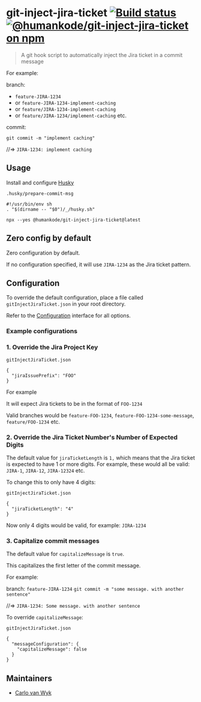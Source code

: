 # git-inject-jira-ticket [![Build status](https://github.com/thecarlo/git-inject-jira-ticket/actions/workflows/build.yml/badge.svg)](https://github.com/thecarlo/git-inject-jira-ticket/actions/workflows/build.yml) [![@humankode/git-inject-jira-ticket on npm](https://img.shields.io/npm/v/@humankode/git-inject-jira-ticket)](https://www.npmjs.com/package/@humankode/git-inject-jira-ticket)

> A git hook script to automatically inject the Jira ticket in a commit message

For example:

branch:

- `feature-JIRA-1234`
- or `feature-JIRA-1234-implement-caching`
- or `feature/JIRA-1234-implement-caching`
- or `feature/JIRA-1234/implement-caching` etc.

commit:

`git commit -m "implement caching"`

//=> `JIRA-1234: implement caching`

## Usage

Install and configure [Husky](https://www.npmjs.com/package/husky)

`.husky/prepare-commit-msg`

```
#!/usr/bin/env sh
. "$(dirname -- "$0")/_/husky.sh"

npx --yes @humankode/git-inject-jira-ticket@latest
```

## Zero config by default

Zero configuration by default.

If no configuration specified, it will use `JIRA-1234` as the Jira ticket pattern.

## Configuration

To override the default configuration, place a file called `gitInjectJiraTicket.json` in your root directory.

Refer to the [Configuration](src/interfaces/configuration.ts) interface for all options.

### Example configurations

### 1. Override the Jira Project Key

`gitInjectJiraTicket.json`

```
{
  "jiraIssuePrefix": "FOO"
}
```

For example

It will expect Jira tickets to be in the format of `FOO-1234`

Valid branches would be `feature-FOO-1234`, `feature-FOO-1234-some-message`, `feature/FOO-1234` etc.

### 2. Override the Jira Ticket Number's Number of Expected Digits

The default value for `jiraTicketLength` is `1,` which means that the Jira ticket is expected to have 1 or more digits.
For example, these would all be valid: `JIRA-1`, `JIRA-12`, `JIRA-12324` etc.

To change this to only have 4 digits:

`gitInjectJiraTicket.json`

```
{
  "jiraTicketLength": "4"
}
```

Now only 4 digits would be valid, for example: `JIRA-1234`

### 3. Capitalize commit messages

The default value for `capitalizeMessage` is `true`.

This capitalizes the first letter of the commit message.

For example:

branch: `feature-JIRA-1234`
`git commit -m "some message. with another sentence"`

//=> `JIRA-1234: Some message. with another sentence`

To override `capitalizeMessage`:

`gitInjectJiraTicket.json`

```
{
  "messageConfiguration": {
    "capitalizeMessage": false
  }
}

```

## Maintainers

- [Carlo van Wyk](https://github.com/thecarlo)
